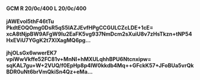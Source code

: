 #### GCM R 20/0c/400 L 20/0c/400
**jAWEvol5thF46tTu**<br/>**PkdtEOQOmg0DsR5qS5IAZJEvfHPgCCGULCZcLDE+1cE=**<br/>**xcA8tNjpBW9AFgW9Iu2EaFK5vg937NmDcm2sXuiU8v7zHsTkzn+tNP54HxEViU7YGgK2t7XlXagMQ6pg...**<br/><br/>
**jhjOLsGx6wwerEK7**<br/>**vpiWwVkffe52FC81v+MnNI+hMXULqhhBPU6Ntcnxipw=**<br/>**sqKAL7gu+W+2VUQ/f0EpHp8p4lW0kkdb4Mq++GFckK57+JFoBUa5vrQkBDR0uNt6brVmQkiSn4Qz+eMa...**